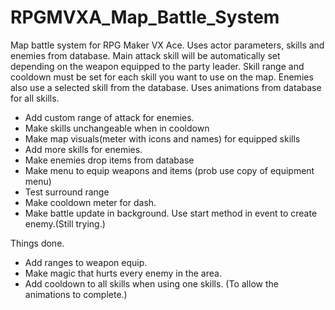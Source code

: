# RPGMVXA_Map_Battle_System
Map battle system for RPG Maker VX Ace.
Uses actor parameters, skills and enemies from database.
Main attack skill will be automatically set depending on the weapon equipped to the party leader.
Skill range and cooldown must be set for each skill you want to use on the map.
Enemies also use a selected skill from the database.
Uses animations from database for all skills.
- Add custom range of attack for enemies.
- Make skills unchangeable when in cooldown
- Make map visuals(meter with icons and names) for equipped skills
- Add more skills for enemies.
- Make enemies drop items from database
- Make menu to equip weapons and items (prob use copy of equipment menu)
- Test surround range
- Make cooldown meter for dash.
- Make battle update in background. Use start method in event to create enemy.(Still trying.)

Things done.
- Add ranges to weapon equip.
- Make magic that hurts every enemy in the area.
- Add cooldown to all skills when using one skills. (To allow the animations to complete.)
